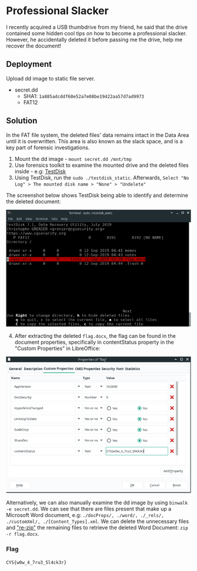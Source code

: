 # Professional Slacker

I recently acquired a USB thumbdrive from my friend, he said that the drive contained some hidden cool tips on how to become a professional slacker. However, he accidentally deleted it before passing me the drive, help me recover the document!

## Deployment

Upload dd image to static file server.

- secret.dd
    - SHA1: `1a885adcddf60e52a7e08be19422aa57d7ad9973`
    - FAT12 

## Solution

In the FAT file system, the deleted files' data remains intact in the Data Area until it is overwritten. This area is also known as the slack space, and is a key part of forensic investigations.

1. Mount the dd image - `mount secret.dd /mnt/tmp`
2. Use forensics toolkit to examine the mounted drive and the deleted files inside - e.g: [TestDisk](https://www.cgsecurity.org/wiki/TestDisk)
3. Using TestDisk, run the `sudo ./testdisk_static`. Afterwards, `Select "No Log" > The mounted disk name > "None" > "Undelete"`

The screenshot below shows TestDisk being able to identify and determine the deleted document:

![testdisk_screenshot](solution/testdisk.png)

4. After extracting the deleted `flag.docx`, the flag can be found in the document properties, specifically in contentStatus property in the "Custom Properties" in LibreOffice:

![flag_location](solution/flag.png)

Alternatively, we can also manually examine the dd image by using `binwalk -e secret.dd`. We can see that there are files present that make up a Microsoft Word document, e.g: `./docProps/, ./word/, ./_rels/, ./customXml/, ./[Content_Types].xml`. We can delete the unnecessary files and ["re-zip"](https://superuser.com/questions/411911/re-zipped-docx-files-dont-open-in-word) the remaining files to retrieve the deleted Word Document: `zip -r flag.docx`.

### Flag
`CYS{w0w_4_7ru3_5l4ck3r}`
